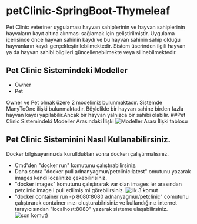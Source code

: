 # petClinic-SpringBoot-Thymeleaf
Pet Clinic veteriner uygulaması hayvan sahiplerinin ve hayvan sahiplerinin hayvaların kayıt altına alınması sağlamak için geliştirilmiştir. Uygulama içerisinde önce hayvan sahinin kaydı ve bu hayvan sahinin sahip olduğu hayvanların kaydı gerçekleştirilebilmektedir. Sistem üserinden ilgili hayvan ya da hayvan sahibi bilgileri güncellenebilmekte veya silinebilmektedir.

## Pet Clinic Sistemindeki Modeller
- Owner
- Pet

Owner ve Pet olmak üzere 2 modelimiz bulunmaktadır. Sistemde ManyToOne ilişki bulunmaktadır. Böylelikle bir hayvan sahine birden fazla hayvan kaydı yapılabilir.Ancak bir hayvan yalnızca bir sahibi olabilir.
##Pet Clinic Sistemindeki Modeller Arasındaki İlişki
![Modeller Arası İlişki tablosu](https://i.hizliresim.com/ptscsw0.png)

## Pet Clinic Sisteminini Nasıl Kullanabilirsiniz.
Docker bilgisayarınızda kurullduktan sonra dockerı çalıştırmalısınız.
+ Cmd'den "docker run"  komutunu çalıştırabilirsiniz. 
+ Daha sonra "docker pull adnanyagmur/petclinic:latest" omutunu yazarak images kendi localinize çekebilirisiniz. 
+ "docker images" komutunu çalıştırarak var olan images ler arasından petclinic image i pull edilmiş mi görebilirsiniz.
![ilk 3 komut](https://i.hizliresim.com/63naq46.png)
+ "docker container run -p 8080:8080 adnanyagmur/petclinic" comutunu çalıştırarak container ınızı oluşturabilrisiniz ve kullandığınız internet tarayıcısından "localhost:8080" yazarak sisteme ulaşabilirsiniz. 
![son komut](https://i.hizliresim.com/s6tnnst.png))
